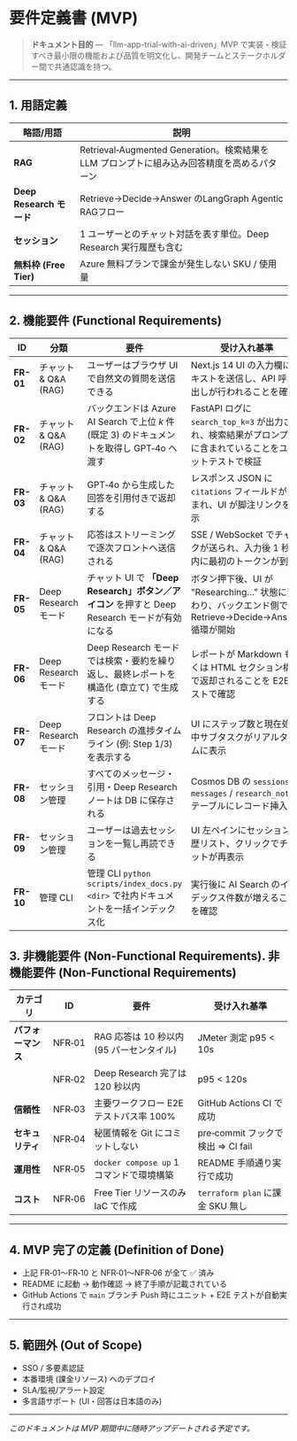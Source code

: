 # 要件定義書 (MVP)

> **ドキュメント目的** — 「llm-app-trial-with-ai-driven」MVP で実装・検証すべき最小限の機能および品質を明文化し、開発チームとステークホルダー間で共通認識を持つ。

---

## 1. 用語定義

| 略語/用語                 | 説明                                                              |
| --------------------- | --------------------------------------------------------------- |
| **RAG**               | Retrieval‑Augmented Generation。検索結果を LLM プロンプトに組み込み回答精度を高めるパターン |
| **Deep Research モード** | Retrieve→Decide→Answer のLangGraph Agentic RAGフロー                    |
| **セッション**             | 1 ユーザーとのチャット対話を表す単位。Deep Research 実行履歴も含む                       |
| **無料枠 (Free Tier)**   | Azure 無料プランで課金が発生しない SKU / 使用量                                  |

---

## 2. 機能要件 (Functional Requirements)

| ID        | 分類                | 要件                                                                 | 受け入れ基準                                                             |
| --------- | ----------------- | ------------------------------------------------------------------ | ------------------------------------------------------------------ |
| **FR-01** | チャット & Q\&A (RAG) | ユーザーはブラウザ UI で自然文の質問を送信できる                                         | Next.js 14 UI の入力欄にテキストを送信し、API 呼び出しが行われることを確認                     |
| **FR-02** | チャット & Q\&A (RAG) | バックエンドは Azure AI Search で上位 *k* 件 (既定 3) のドキュメントを取得し GPT‑4o へ渡す    | FastAPI ログに `search_top_k=3` が出力され、検索結果がプロンプトに含まれていることをユニットテストで検証  |
| **FR-03** | チャット & Q\&A (RAG) | GPT‑4o から生成した回答を引用付きで返却する                                          | レスポンス JSON に `citations` フィールドが含まれ、UI が脚注リンクを表示                    |
| **FR-04** | チャット & Q\&A (RAG) | 応答はストリーミングで逐次フロントへ送信される                                            | SSE / WebSocket でチャンクが送られ、入力後 1 秒以内に最初のトークンが到着                     |
| **FR-05** | Deep Research モード | チャット UI で **「Deep Research」ボタン／アイコン** を押すと Deep Research モードが有効になる | ボタン押下後、UI が "Researching…" 状態に変わり、バックエンド側で Retrieve→Decide→Answer循環が開始   |
| **FR-06** | Deep Research モード | Deep Research モードでは検索・要約を繰り返し、最終レポートを構造化 (章立て) で生成する               | レポートが Markdown もしくは HTML セクション構造で返却されることを E2E テストで確認               |
| **FR-07** | Deep Research モード | フロントは Deep Research の進捗タイムライン (例: Step 1/3) を表示する                  | UI にステップ数と現在処理中サブタスクがリアルタイムに表示                                     |
| **FR-08** | セッション管理           | すべてのメッセージ・引用・Deep Research ノートは DB に保存される                          | Cosmos DB の `sessions` / `messages` / `research_notes` テーブルにレコード挿入 |
| **FR-09** | セッション管理           | ユーザーは過去セッションを一覧し再読できる                                              | UI 左ペインにセッション履歴リスト、クリックでチャットが再表示                                   |
| **FR-10** | 管理 CLI            | 管理 CLI `python scripts/index_docs.py <dir>` で社内ドキュメントを一括インデックス化    | 実行後に AI Search のインデックス件数が増えることを確認                                  |

## 3. 非機能要件 (Non-Functional Requirements). 非機能要件 (Non‑Functional Requirements)

| カテゴリ        | ID     | 要件                              | 受け入れ基準                      |
| ----------- | ------ | ------------------------------- | --------------------------- |
| **パフォーマンス** | NFR‑01 | RAG 応答は 10 秒以内 (95 パーセンタイル)     | JMeter 測定 p95 < 10s         |
|             | NFR‑02 | Deep Research 完了は 120 秒以内       | p95 < 120s                  |
| **信頼性**     | NFR‑03 | 主要ワークフロー E2E テストパス率 100%        | GitHub Actions CI で成功       |
| **セキュリティ**  | NFR‑04 | 秘匿情報を Git にコミットしない              | pre‑commit フックで検出 ⇒ CI fail |
| **運用性**     | NFR‑05 | `docker compose up` 1 コマンドで環境構築 | README 手順通り実行で成功            |
| **コスト**     | NFR‑06 | Free Tier リソースのみ IaC で作成        | `terraform plan` に課金 SKU 無し |

---

## 4. MVP 完了の定義 (Definition of Done)

* 上記 FR‑01〜FR‑10 と NFR‑01〜NFR‑06 が全て ✅ 済み
* README に起動 → 動作確認 → 終了手順が記載されている
* GitHub Actions で `main` ブランチ Push 時にユニット + E2E テストが自動実行され成功

---

## 5. 範囲外 (Out of Scope)

* SSO / 多要素認証
* 本番環境 (課金リソース) へのデプロイ
* SLA/監視/アラート設定
* 多言語サポート (UI・回答は日本語のみ)

---

*このドキュメントは MVP 期間中に随時アップデートされる予定です。*
